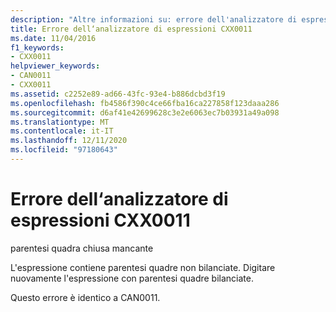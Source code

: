 ```yaml
---
description: "Altre informazioni su: errore dell'analizzatore di espressioni CXX0011"
title: Errore dell‘analizzatore di espressioni CXX0011
ms.date: 11/04/2016
f1_keywords:
- CXX0011
helpviewer_keywords:
- CAN0011
- CXX0011
ms.assetid: c2252e89-ad66-43fc-93e4-b886dcbd3f19
ms.openlocfilehash: fb4586f390c4ce66fba16ca227858f123daaa286
ms.sourcegitcommit: d6af41e42699628c3e2e6063ec7b03931a49a098
ms.translationtype: MT
ms.contentlocale: it-IT
ms.lasthandoff: 12/11/2020
ms.locfileid: "97180643"
---
```

# <a name="expression-evaluator-error-cxx0011"></a>Errore dell‘analizzatore di espressioni CXX0011

parentesi quadra chiusa mancante

L'espressione contiene parentesi quadre non bilanciate. Digitare nuovamente l'espressione con parentesi quadre bilanciate.

Questo errore è identico a CAN0011.
